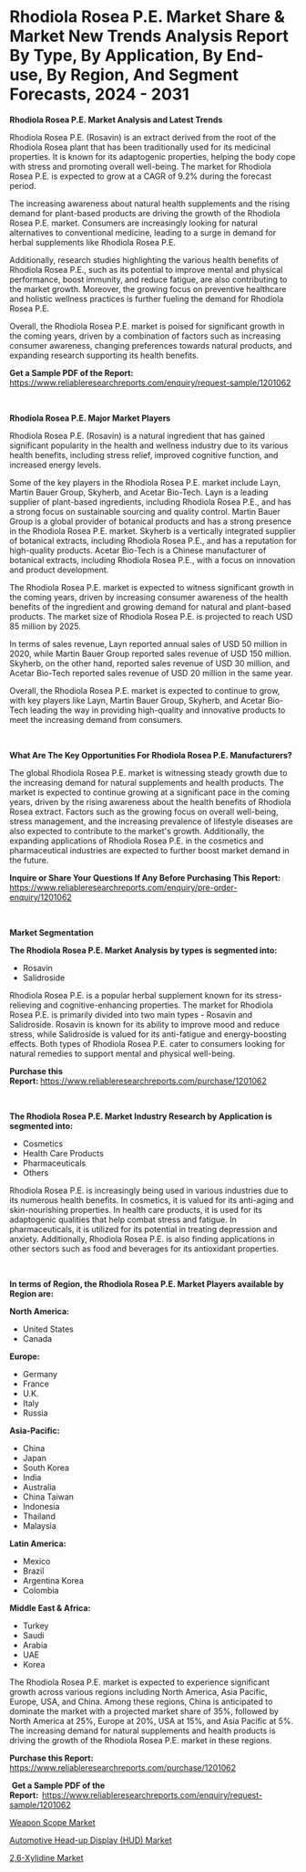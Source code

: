 <p><h1>Rhodiola Rosea P.E. Market Share & Market New Trends Analysis Report By Type, By Application, By End-use, By Region, And Segment Forecasts, 2024 - 2031</h1></p><p><strong>Rhodiola Rosea P.E. Market Analysis and Latest Trends</strong></p>
<p><p>Rhodiola Rosea P.E. (Rosavin) is an extract derived from the root of the Rhodiola Rosea plant that has been traditionally used for its medicinal properties. It is known for its adaptogenic properties, helping the body cope with stress and promoting overall well-being. The market for Rhodiola Rosea P.E. is expected to grow at a CAGR of 9.2% during the forecast period.</p><p>The increasing awareness about natural health supplements and the rising demand for plant-based products are driving the growth of the Rhodiola Rosea P.E. market. Consumers are increasingly looking for natural alternatives to conventional medicine, leading to a surge in demand for herbal supplements like Rhodiola Rosea P.E.</p><p>Additionally, research studies highlighting the various health benefits of Rhodiola Rosea P.E., such as its potential to improve mental and physical performance, boost immunity, and reduce fatigue, are also contributing to the market growth. Moreover, the growing focus on preventive healthcare and holistic wellness practices is further fueling the demand for Rhodiola Rosea P.E.</p><p>Overall, the Rhodiola Rosea P.E. market is poised for significant growth in the coming years, driven by a combination of factors such as increasing consumer awareness, changing preferences towards natural products, and expanding research supporting its health benefits.</p></p>
<p><strong>Get a Sample PDF of the Report:&nbsp;</strong> <a href="https://www.reliableresearchreports.com/enquiry/request-sample/1201062">https://www.reliableresearchreports.com/enquiry/request-sample/1201062</a></p>
<p>&nbsp;</p>
<p><strong>Rhodiola Rosea P.E. Major Market Players</strong></p>
<p><p>Rhodiola Rosea P.E. (Rosavin) is a natural ingredient that has gained significant popularity in the health and wellness industry due to its various health benefits, including stress relief, improved cognitive function, and increased energy levels.</p><p>Some of the key players in the Rhodiola Rosea P.E. market include Layn, Martin Bauer Group, Skyherb, and Acetar Bio-Tech. Layn is a leading supplier of plant-based ingredients, including Rhodiola Rosea P.E., and has a strong focus on sustainable sourcing and quality control. Martin Bauer Group is a global provider of botanical products and has a strong presence in the Rhodiola Rosea P.E. market. Skyherb is a vertically integrated supplier of botanical extracts, including Rhodiola Rosea P.E., and has a reputation for high-quality products. Acetar Bio-Tech is a Chinese manufacturer of botanical extracts, including Rhodiola Rosea P.E., with a focus on innovation and product development.</p><p>The Rhodiola Rosea P.E. market is expected to witness significant growth in the coming years, driven by increasing consumer awareness of the health benefits of the ingredient and growing demand for natural and plant-based products. The market size of Rhodiola Rosea P.E. is projected to reach USD 85 million by 2025.</p><p>In terms of sales revenue, Layn reported annual sales of USD 50 million in 2020, while Martin Bauer Group reported sales revenue of USD 150 million. Skyherb, on the other hand, reported sales revenue of USD 30 million, and Acetar Bio-Tech reported sales revenue of USD 20 million in the same year.</p><p>Overall, the Rhodiola Rosea P.E. market is expected to continue to grow, with key players like Layn, Martin Bauer Group, Skyherb, and Acetar Bio-Tech leading the way in providing high-quality and innovative products to meet the increasing demand from consumers.</p></p>
<p>&nbsp;</p>
<p><strong>What Are The Key Opportunities For Rhodiola Rosea P.E. Manufacturers?</strong></p>
<p><p>The global Rhodiola Rosea P.E. market is witnessing steady growth due to the increasing demand for natural supplements and health products. The market is expected to continue growing at a significant pace in the coming years, driven by the rising awareness about the health benefits of Rhodiola Rosea extract. Factors such as the growing focus on overall well-being, stress management, and the increasing prevalence of lifestyle diseases are also expected to contribute to the market's growth. Additionally, the expanding applications of Rhodiola Rosea P.E. in the cosmetics and pharmaceutical industries are expected to further boost market demand in the future.</p></p>
<p><strong>Inquire or Share Your Questions If Any Before Purchasing This Report:</strong> <a href="https://www.reliableresearchreports.com/enquiry/pre-order-enquiry/1201062">https://www.reliableresearchreports.com/enquiry/pre-order-enquiry/1201062</a></p>
<p>&nbsp;</p>
<p><strong>Market Segmentation</strong></p>
<p><strong>The Rhodiola Rosea P.E. Market Analysis by types is segmented into:</strong></p>
<p><ul><li>Rosavin</li><li>Salidroside</li></ul></p>
<p><p>Rhodiola Rosea P.E. is a popular herbal supplement known for its stress-relieving and cognitive-enhancing properties. The market for Rhodiola Rosea P.E. is primarily divided into two main types - Rosavin and Salidroside. Rosavin is known for its ability to improve mood and reduce stress, while Salidroside is valued for its anti-fatigue and energy-boosting effects. Both types of Rhodiola Rosea P.E. cater to consumers looking for natural remedies to support mental and physical well-being.</p></p>
<p><strong>Purchase this Report:&nbsp;</strong><a href="https://www.reliableresearchreports.com/purchase/1201062">https://www.reliableresearchreports.com/purchase/1201062</a></p>
<p>&nbsp;</p>
<p><strong>The Rhodiola Rosea P.E. Market Industry Research by Application is segmented into:</strong></p>
<p><ul><li>Cosmetics</li><li>Health Care Products</li><li>Pharmaceuticals</li><li>Others</li></ul></p>
<p><p>Rhodiola Rosea P.E. is increasingly being used in various industries due to its numerous health benefits. In cosmetics, it is valued for its anti-aging and skin-nourishing properties. In health care products, it is used for its adaptogenic qualities that help combat stress and fatigue. In pharmaceuticals, it is utilized for its potential in treating depression and anxiety. Additionally, Rhodiola Rosea P.E. is also finding applications in other sectors such as food and beverages for its antioxidant properties.</p></p>
<p>&nbsp;</p>
<p><strong>In terms of Region, the Rhodiola Rosea P.E. Market Players available by Region are:</strong></p>
<p>
    <p> <strong> North America: </strong>
        <ul>
            <li>United States</li>
            <li>Canada</li>
        </ul>
        </p> 
    <p> <strong> Europe: </strong>
        <ul>
            <li>Germany</li>
            <li>France</li>
            <li>U.K.</li>
            <li>Italy</li>
            <li>Russia</li>
        </ul>
        </p> 
    <p> <strong> Asia-Pacific: </strong>
        <ul>
            <li>China</li>
            <li>Japan</li>
            <li>South Korea</li>
            <li>India</li>
            <li>Australia</li>
            <li>China Taiwan</li>
            <li>Indonesia</li>
            <li>Thailand</li>
            <li>Malaysia</li>
        </ul>
        </p> 
    <p> <strong> Latin America: </strong>
        <ul>
            <li>Mexico</li>
            <li>Brazil</li>
            <li>Argentina Korea</li>
            <li>Colombia</li>
        </ul>
        </p> 
    <p> <strong> Middle East & Africa: </strong>
        <ul>
            <li>Turkey</li>
            <li>Saudi</li>
            <li>Arabia</li>
            <li>UAE</li>
            <li>Korea</li>
        </ul>
    </p>
    </p>
<p><p>The Rhodiola Rosea P.E. market is expected to experience significant growth across various regions including North America, Asia Pacific, Europe, USA, and China. Among these regions, China is anticipated to dominate the market with a projected market share of 35%, followed by North America at 25%, Europe at 20%, USA at 15%, and Asia Pacific at 5%. The increasing demand for natural supplements and health products is driving the growth of the Rhodiola Rosea P.E. market in these regions.</p></p>
<p><strong>Purchase this Report: </strong><a href="https://www.reliableresearchreports.com/purchase/1201062">https://www.reliableresearchreports.com/purchase/1201062</a></p>
<p>&nbsp;<strong>Get a Sample PDF of the Report:&nbsp;&nbsp;</strong><a href="https://www.reliableresearchreports.com/enquiry/request-sample/1201062">https://www.reliableresearchreports.com/enquiry/request-sample/1201062</a></p>
<p><strong></strong></p>
<p><p><a href="https://github.com/changoleonlaverguenzanoexiste/Market-Research-Report-List-1/blob/main/weapon-scope-market.md">Weapon Scope Market</a></p><p><a href="https://github.com/danielneavesallisons03mba/Market-Research-Report-List-1/blob/main/automotive-head-up-display-hud-market.md">Automotive Head-up Display (HUD) Market</a></p><p><a href="https://github.com/dimitrishawkinswaynenp91rgz/Market-Research-Report-List-1/blob/main/26-xylidine-market.md">2,6-Xylidine Market</a></p></p>